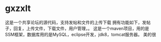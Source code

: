 # gxzxlt
这是一个共享论坛的源代码，支持发帖和文件的上传下载
拥有功能如下，发帖子，回复，上传文件，下载文件，用户管理，。
这是一个maven项目，用的是SSM框架，数据库用的是MySQL，eclipse开发，jdk8，tomcat服务器。
美的很  
